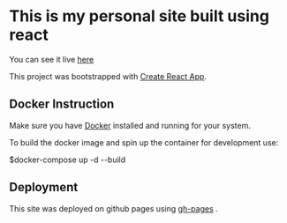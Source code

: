 # This is my personal site built using react 

You can see it live [here](https://hisammytran.github.io/)

This project was bootstrapped with [Create React App](https://github.com/facebook/create-react-app).

## Docker Instruction

Make sure you have [Docker](https://docs.docker.com/engine/install/ubuntu/) installed and running for your system.

To build the docker image and spin up the container for development use:

$docker-compose up -d --build

## Deployment

This site was deployed on github pages using [gh-pages](https://www.npmjs.com/package/gh-pages) .


